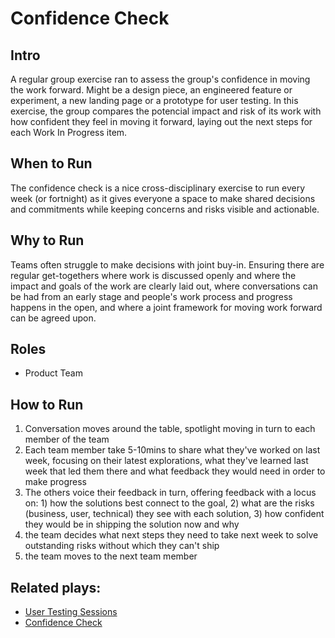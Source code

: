# Confidence Check

## Intro
A regular group exercise ran to assess the group's confidence in moving the work forward. Might be a design piece, an engineered feature or experiment, a new landing page or a prototype for user testing. In this exercise, the group compares the potencial impact and risk of its work with how confident they feel in moving it forward, laying out the next steps for each Work In Progress item.

## When to Run
The confidence check is a nice cross-disciplinary exercise to run every week (or fortnight) as it gives everyone a space to make shared decisions and commitments while keeping concerns and risks visible and actionable. 

## Why to Run
Teams often struggle to make decisions with joint buy-in. Ensuring there are regular get-togethers where work is discussed openly and where the impact and goals of the work are clearly laid out, where conversations can be had from an early stage and people's work process and progress happens in the open, and where a joint framework for moving work forward can be agreed upon.

## Roles
* Product Team

## How to Run
1) Conversation moves around the table, spotlight moving in turn to each member of the team
2) Each team member take 5-10mins to share what they've worked on last week, focusing on their latest explorations, what they've learned last week that led them there and what feedback they would need in order to make progress
3) The others voice their feedback in turn, offering feedback with a locus on: 1) how the solutions best connect to the goal, 2) what are the risks (business, user, technical) they see with each solution, 3) how confident they would be in shipping the solution now and why
4) the team decides what next steps they need to take next week to solve outstanding risks without which they can't ship
5) the team moves to the next team member

## Related plays:
* [User Testing Sessions](https://github.com/colivetree/product-playbook/blob/master/user_testing.md)
* [Confidence Check](https://github.com/colivetree/product-playbook/blob/master/confidence_check.md)
